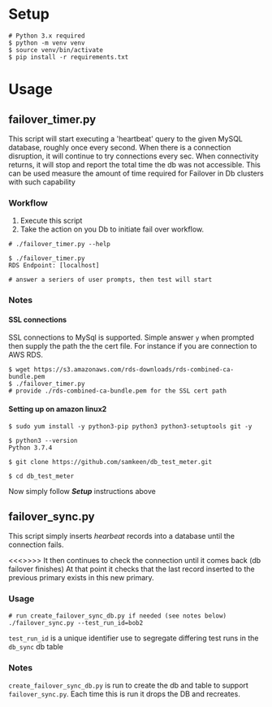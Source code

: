 # Setup
```
# Python 3.x required
$ python -m venv venv
$ source venv/bin/activate
$ pip install -r requirements.txt
```

# Usage

## failover_timer.py

This script will start executing a 'heartbeat' query to the given MySQL database, roughly once every second.
When there is a connection disruption, it will continue to try connections every sec.
When connectivity returns, it will stop and report the total time the db was not accessible.
This can be used measure the amount of time required for Failover in Db clusters with such capability

### Workflow
1. Execute this script
2. Take the action on you Db to initiate fail over workflow.

```
# ./failover_timer.py --help

$ ./failover_timer.py
RDS Endpoint: [localhost]

# answer a seriers of user prompts, then test will start
```

### Notes

#### SSL connections
SSL connections to MySql is supported.  Simple answer `y` when prompted then supply the path the the cert file.
For instance if you are connection to AWS RDS.
```
$ wget https://s3.amazonaws.com/rds-downloads/rds-combined-ca-bundle.pem
$ ./failover_timer.py
# provide ./rds-combined-ca-bundle.pem for the SSL cert path
```

#### Setting up on amazon linux2
```
$ sudo yum install -y python3-pip python3 python3-setuptools git -y

$ python3 --version
Python 3.7.4

$ git clone https://github.com/samkeen/db_test_meter.git

$ cd db_test_meter
```
Now simply follow ***Setup*** instructions above

## failover_sync.py

This script simply inserts *hearbeat* records into a database until the connection fails.

<<<<TODO>>>>>
It then continues to check the connection until it comes back (db failover finishes)
At that point it checks that the last record inserted to the previous primary exists in this new primary.

### Usage

```
# run create_failover_sync_db.py if needed (see notes below)
./failover_sync.py --test_run_id=bob2
```
`test_run_id` is a unique identifier use to segregate differing test runs in the  `db_sync` db table

### Notes
`create_failover_sync_db.py` is run to create the db and table to support `failover_sync.py`.
Each time this is run it drops the DB and recreates.